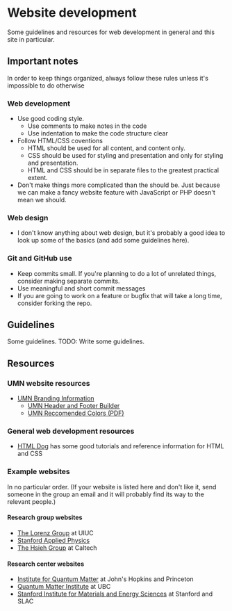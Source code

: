 # Website development
Some guidelines and resources for web development in general and this site in particular.

## Important notes
In order to keep things organized, always follow these rules unless it's impossible to do otherwise
### Web development
  * Use good coding style.
    * Use comments to make notes in the code
    * Use indentation to make the code structure clear
  * Follow HTML/CSS coventions
    * HTML should be used for all content, and content only.
    * CSS should be used for styling and presentation and only for styling and presentation.
    * HTML and CSS should be in separate files to the greatest practical extent.
  * Don't make things more complicated than the should be. Just because we can make a fancy website
  feature with JavaScript or PHP doesn't mean we should.

### Web design
  * I don't know anything about web design, but it's probably a good idea to look up some of the
  basics (and add some guidelines here).

### Git and GitHub use
  * Keep commits small. If you're planning to do a lot of unrelated things, consider making separate
  commits.
  * Use meaningful and short commit messages
  * If you are going to work on a feature or bugfix that will take a long time, consider forking the
  repo.

## Guidelines
Some guidelines. TODO: Write some guidelines.

## Resources
### UMN website resources
  * [UMN Branding Information](https://www.ur.umn.edu/brand)
    * [UMN Header and Footer Builder](https://www.ur.umn.edu/brand/template-builder)
    * [UMN Reccomended Colors (PDF)](https://ur.umn.edu/brand/assets/pdf/secondary_colors_rgb.pdf)

### General web development resources
  * [HTML Dog](http://htmldog.com) has some good tutorials and reference information for HTML and CSS

### Example websites
In no particular order. (If your website is listed here and don't like it, send someone in the group
an email and it will probably find its way to the relevant people.)

#### Research group websites
  * [The Lorenz Group](http://web.engr.illinois.edu/~vlorenz) at UIUC
  * [Stanford Applied Physics](https://web.stanford.edu/dept/app-physics/cgi-bin)
  * [The Hsieh Group](http://hsiehlab.caltech.edu) at Caltech

#### Research center websites
  * [Institute for Quantum Matter](http://iqm.jhu.edu) at John's Hopkins and Princeton
  * [Quantum Matter Institute](http://qmi.ubc.ca) at UBC
  * [Stanford Institute for Materials and Energy Sciences](http://simes.stanford.edu) at Stanford and SLAC
